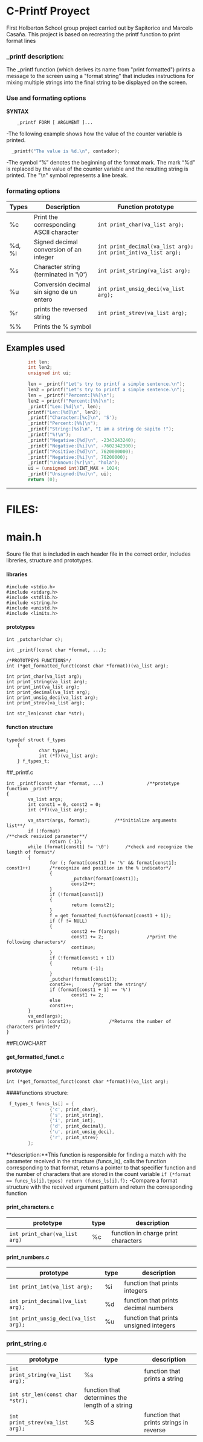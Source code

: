# C-Printf Proyect
First Holberton School group project carried out by Sapitorico and Marcelo Casaña.
This project is based on recreating the printf function to print format lines
### _printf description:
The _printf function (which derives its name from "print formatted") prints a message to the screen using a "format string" that includes instructions for mixing multiple strings into the final string to be displayed on the screen.
### Use and formating options
**SYNTAX**

        _printf FORM [ ARGUMENT ]...

-The following example shows how the value of the counter variable is printed.

 ```c
   _printf("The value is %d.\n", contador);
```

-The symbol “%” denotes the beginning of the format mark. The mark “%d” is replaced by the value of the counter variable and the resulting string is printed. The "\n" symbol represents a line break.
### formating options

| Types | Description | Function prototype
| ------------ | ------------ | ------------ |
| %c | Print the corresponding ASCII character  | `int print_char(va_list arg);` |
| %d, %i | Signed decimal conversion of an integer  | `int print_decimal(va_list arg);` `int print_int(va_list arg);` |
| %s  |  Character string (terminated in '\0') | `int print_string(va_list arg);` |
| %u | Conversión decimal sin signo de un entero | `int print_unsig_deci(va_list arg);` |
| %r | prints the reversed string | `int print_strev(va_list arg);` |
| %% | Prints the % symbol |

## Examples used
```c
        int len;
        int len2;
        unsigned int ui;

        len = _printf("Let's try to printf a simple sentence.\n");
        len2 = printf("Let's try to printf a simple sentence.\n");
        len = _printf("Percent:[%%]\n");
        len2 = printf("Percent:[%%]\n");
        _printf("Len:[%d]\n", len);
		printf("Len:[%d]\n", len2);
        _printf("Character:[%c]\n", 'S');
		_printf("Percent:[%%]\n");
		_printf("String:[%s]\n", "I am a string de sapito !");
		_printf("%!\n");
        _printf("Negative:[%d]\n", -2343243240);
        _printf("Negative:[%i]\n", -7602342300);
        _printf("Positive:[%d]\n", 7620000000);
        _printf("Negative:[%i]\n", 76200000);
        _printf("Unknown:[%r]\n", "hola");
        ui = (unsigned int)INT_MAX + 1024;
        _printf("Unsigned:[%u]\n", ui);
        return (0);
```

------------
# FILES:
# main.h
Soure file that is included in each header file in the correct order, includes libreries, structure and prototypes.

#### libraries
    #include <stdio.h>
    #include <stdarg.h>
    #include <stdlib.h>
    #include <string.h>
    #include <unistd.h>
    #include <limits.h>
    

#### prototypes

    
    int _putchar(char c);
    
    int _printf(const char *format, ...);
    
    /*PROTOTPEYS FUNCTIONS*/
    int (*get_formatted_funct(const char *format))(va_list arg);
    
    int print_char(va_list arg);
    int print_string(va_list arg);
    int print_int(va_list arg);
    int print_decimal(va_list arg);
    int print_unsig_deci(va_list arg);
    int print_strev(va_list arg);
    
    int str_len(const char *str);

#### function structure

    typedef struct f_types
        {
                char types;
                int (*f)(va_list arg);
        } f_types_t;


##_printf.c




    int _printf(const char *format, ...)                /**prototype function _printf**/
    {
            va_list args;
            int const1 = 0, const2 = 0;
            int (*f)(va_list arg);
			
			va_start(args, format);         /**initialize arguments list**/
            if (!format)                                                        /**check resiviod parameter**/
                    return (-1);
            while (format[const1] != '\0')      /*check and recognize the length of format*/
            {
                    for (; format[const1] != '%' && format[const1]; const1++)       /*recognize and position in the % indicator*/
                    {
                            _putchar(format[const1]);
                            const2++;
                    }
                    if (!format[const1])
                    {
                            return (const2);
                    }
                    f = get_formatted_funct(&format[const1 + 1]);
                    if (f != NULL)
                    {
                            const2 += f(args);
                            const1 += 2;                /*print the following characters*/
                            continue;
                    }
                    if (!format[const1 + 1])
                    {
                            return (-1);
                    }
                    _putchar(format[const1]);
                    const2++;       /*print the string*/
                    if (format[const1 + 1] == '%')
                            const1 += 2;
                    else
                    const1++;
            }
            va_end(args);
            return (const2);              /*Returns the number of characters printed*/
    }

##FLOWCHART

#### get_formatted_funct.c

**prototype**

`int (*get_formatted_funct(const char *format))(va_list arg);`

####functions structure:

```c
 f_types_t funcs_ls[] = {
                {'c', print_char},
                {'s', print_string},
                {'i', print_int},
                {'d', print_decimal},
                {'u', print_unsig_deci},
                {'r', print_strev}
        };
```
**description:**This function is responsible for finding a match with the parameter received in the structure (funcs_ls), calls the function corresponding to that format, returns a pointer to that specifier function and the number of characters that are stored in the count variable
`if (*format == funcs_ls[i].types)
                        return (funcs_ls[i].f);`
-Compare a format structure with the received argument pattern and return the corresponding function

#### print_characters.c

|  prototype | type  |  description |
| ------------ | ------------ | ------------ |
| `int print_char(va_list arg)`  | %c  | function in charge print characters  |

#### print_numbers.c

|  prototype | type  | description |
| ------------ | ------------ | ------------ |
| `int print_int(va_list arg);` | %i  | function that prints integers  |
| `int print_decimal(va_list arg);`  |  %d | function that prints decimal numbers  |
| `int print_unsig_deci(va_list arg);` | %u | function that prints unsigned integers |

### print_string.c

|  prototype | type  | description |
| ------------ | ------------ | ------------ |
| `int print_string(va_list arg);` | %s | function that prints a string |
| `int str_len(const char *str);` | function that determines the length of a string |
| `int print_strev(va_list arg);` | %S | function that prints strings in reverse |

